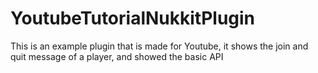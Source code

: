 # YoutubeTutorialNukkitPlugin
This is an example plugin that is made for Youtube, it shows the join and quit message of a player, and showed the basic API
